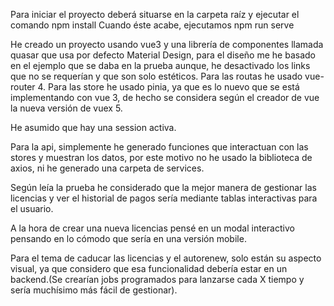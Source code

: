 Para iniciar el proyecto deberá situarse en la carpeta raíz y ejecutar el comando npm install
Cuando éste acabe, ejecutamos npm run serve


He creado un proyecto usando vue3 y una librería de componentes llamada quasar que usa por defecto Material Design, para el diseño me he basado en el ejemplo que se daba en la prueba aunque, he desactivado los links que no se requerían y que son solo estéticos.
Para las routas he usado vue-router 4.
Para las store he usado pinia, ya que es lo nuevo que se está implementando con vue 3, de hecho se considera según el creador de vue la nueva versión de vuex 5.

He asumido que hay una session activa.

Para la api, simplemente he generado funciones que interactuan con las stores y muestran los datos, por este motivo no he usado la biblioteca de axios, ni he generado una carpeta de services.

Según leía la prueba he considerado que la mejor manera de gestionar las licencias y ver el historial de pagos sería mediante tablas interactivas para el usuario.

A la hora de crear una nueva licencias pensé en un modal interactivo pensando en lo cómodo que sería en una versión mobile.

Para el tema de caducar las licencias y el autorenew, solo están su aspecto visual, ya que considero que esa funcionalidad debería estar en un backend.(Se crearían jobs programados para lanzarse cada X tiempo y sería muchísimo más fácil de gestionar).
